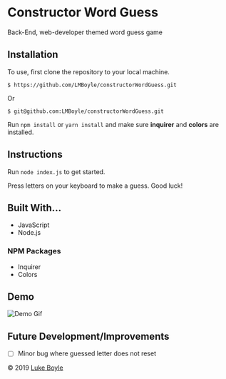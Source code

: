 # Constructor Word Guess

Back-End, web-developer themed word guess game

## Installation
To use, first clone the repository to your local machine.

    $ https://github.com/LMBoyle/constructorWordGuess.git

Or

    $ git@github.com:LMBoyle/constructorWordGuess.git

Run `npm install` or `yarn install` and make sure **inquirer** and **colors** are installed.

## Instructions

Run `node index.js` to get started.

Press letters on your keyboard to make a guess. Good luck!

## Built With... 
* JavaScript
* Node.js

### NPM Packages
* Inquirer
* Colors

## Demo

![Demo Gif](guessDemo.gif)

## Future Development/Improvements
- [ ] Minor bug where guessed letter does not reset

&copy; 2019 [Luke Boyle](https://lmboyle.github.io/)
